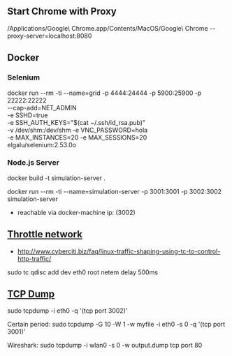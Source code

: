 ## Start Chrome with Proxy

/Applications/Google\ Chrome.app/Contents/MacOS/Google\ Chrome --proxy-server=localhost:8080

## Docker 

### Selenium

docker run --rm -ti --name=grid -p 4444:24444 -p 5900:25900 -p 22222:22222 \
        --cap-add=NET_ADMIN \
        -e SSHD=true \
        -e SSH_AUTH_KEYS="$(cat ~/.ssh/id_rsa.pub)" \
        -v /dev/shm:/dev/shm -e VNC_PASSWORD=hola \
        -e MAX_INSTANCES=20 -e MAX_SESSIONS=20 \
        elgalu/selenium:2.53.0o
        
### Node.js Server 

docker build -t simulation-server .

docker run --rm -ti --name=simulation-server -p 3001:3001 -p 3002:3002 \
        simulation-server 

- reachable via docker-machine ip:<port> (3002) 


## [Throttle network](http://mark.koli.ch/slowdown-throttle-bandwidth-linux-network-interface)

- http://www.cyberciti.biz/faq/linux-traffic-shaping-using-tc-to-control-http-traffic/

sudo tc qdisc add dev eth0 root netem delay 500ms

## [TCP Dump](https://wiki.ubuntuusers.de/tcpdump/)

sudo tcpdump -i eth0 -q '(tcp port 3002)'

Certain period: sudo tcpdump -G 10 -W 1 -w myfile -i eth0 -s 0 -q '(tcp port 3001)'  

Wireshark: sudo tcpdump -i wlan0 -s 0 -w output.dump tcp port 80 